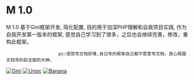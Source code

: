 M 1.0
===============

M 1.0 基于Gini框架开发, 简化配置, 目的用于加深PHP理解和自我项目实践, 作为自我开发第一版本的框架, 感觉自己学习到了很多，之后也会继续完善，修改，重构此框架。

						ps:感觉写文档好难,自己写的框架自己都不愿意写文档，真心佩服文档写的巨全面的大神。
[![Gini](https://poser.pugx.org/topthink/think/downloads)](https://packagist.org/packages/topthink/think)
[![Unpc](https://poser.pugx.org/topthink/think/v/stable)](https://packagist.org/packages/topthink/think)
[![Banana](https://poser.pugx.org/topthink/think/v/unstable)](https://packagist.org/packages/topthink/think)
